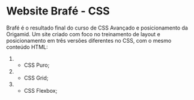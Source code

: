 # Website Brafé - CSS
Brafé é o resultado final do curso de CSS Avançado e posicionamento da Origamid. 
Um site criado com foco no treinamento de layout e posicionamento em três versões diferentes no CSS, com o mesmo conteúdo HTML:

1. - CSS Puro;
2. - CSS Grid;
3. - CSS Flexbox;
